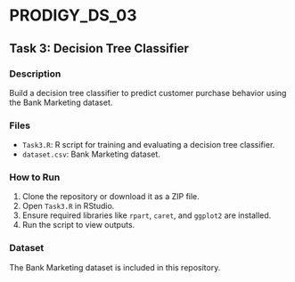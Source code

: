 # PRODIGY_DS_03
## Task 3: Decision Tree Classifier

### Description
Build a decision tree classifier to predict customer purchase behavior using the Bank Marketing dataset.

### Files
- `Task3.R`: R script for training and evaluating a decision tree classifier.
- `dataset.csv`: Bank Marketing dataset.

### How to Run
1. Clone the repository or download it as a ZIP file.
2. Open `Task3.R` in RStudio.
3. Ensure required libraries like `rpart`, `caret`, and `ggplot2` are installed.
4. Run the script to view outputs.

### Dataset
The Bank Marketing dataset is included in this repository.

